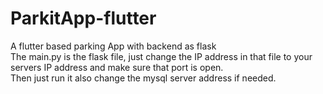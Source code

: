 # ParkitApp-flutter
A flutter based parking App with backend as flask
<br>
The main.py is the flask file, just change the IP address in that file to your servers IP address and make sure that port is open.<br>
Then just run it also change the mysql server address if needed.
